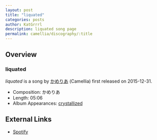 ```yaml
---
layout: post
title: "liquated"
categories: posts
author: KatGrrrl
description: liquated song page
permalink: camellia/discography/:title
---
```


## Overview

### liquated

*liquated* is a song by [かめりあ](/camellia) (Camellia) first released on 2015-12-31.

* Composition: かめりあ
* Length: 05:06
* Album Appearances: [crystallized](/camellia/albums/crystallized)

## External Links

* [Spotify](https://open.spotify.com/track/5otx5srMTfHzpUJ7lv5WWo?si=22cf7fda2b944407)
